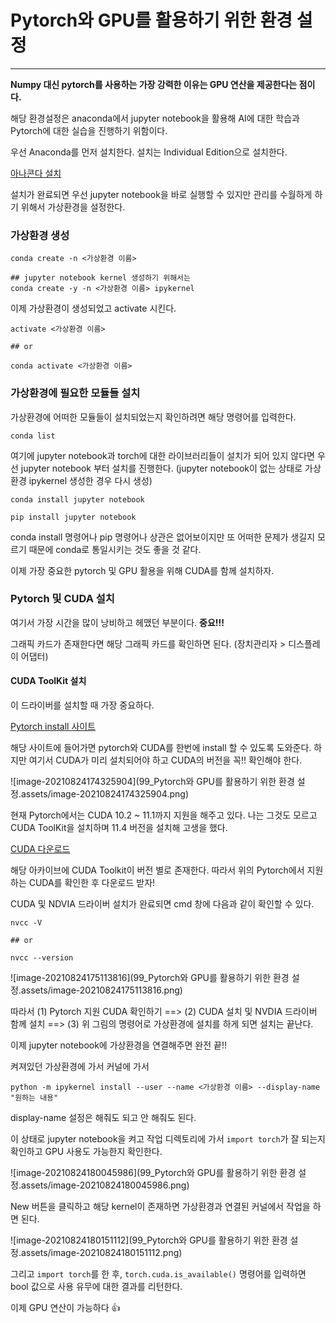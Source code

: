 # Pytorch와 GPU를 활용하기 위한 환경 설정

---

**Numpy 대신 pytorch를 사용하는 가장 강력한 이유는 GPU 연산을 제공한다는 점이다.**

해당 환경설정은 anaconda에서 jupyter notebook을 활용해 AI에 대한 학습과 Pytorch에 대한 실습을 진행하기 위함이다.

우선 Anaconda를 먼저 설치한다. 설치는 Individual Edition으로 설치한다.

[아나콘다 설치](https://www.anaconda.com/products/individual)

설치가 완료되면 우선 jupyter notebook을 바로 실행할 수 있지만 관리를 수월하게 하기 위해서 가상환경을 설정한다.

### 가상환경 생성

```shell
conda create -n <가상환경 이름>

## jupyter notebook kernel 생성하기 위해서는
conda create -y -n <가상환경 이름> ipykernel
```

이제 가상환경이 생성되었고 activate 시킨다.

```shell
activate <가상환경 이름>

## or

conda activate <가상환경 이름>
```



### 가상환경에 필요한 모듈들 설치

가상환경에 어떠한 모듈들이 설치되었는지 확인하려면 해당 명령어를 입력한다.

```shell
conda list
```

여기에 jupyter notebook과 torch에 대한 라이브러리들이 설치가 되어 있지 않다면 우선 jupyter notebook 부터 설치를 진행한다. (jupyter notebook이 없는 상태로 가상환경 ipykernel 생성한 경우 다시 생성)

```shell
conda install jupyter notebook

pip install jupyter notebook
```

conda install 명령어나 pip 명령어나 상관은 없어보이지만 또 어떠한 문제가 생길지 모르기 때문에 conda로 통일시키는 것도 좋을 것 같다.

이제 가장 중요한 pytorch 및 GPU 활용을 위해 CUDA를 함께 설치하자.



### Pytorch 및 CUDA 설치

여기서 가장 시간을 많이 낭비하고 헤맸던 부분이다. **중요!!!**

 그래픽 카드가 존재한다면 해당 그래픽 카드를 확인하면 된다. (장치관리자 > 디스플레이 어댑터)

#### CUDA ToolKit 설치

이 드라이버를 설치할 때 가장 중요하다.

[Pytorch install 사이트](https://pytorch.org/get-started/locally/)

해당 사이트에 들어가면 pytorch와  CUDA를 한번에 install 할 수 있도록 도와준다. 하지만 여기서 CUDA가 미리 설치되어야 하고 CUDA의 버전을 꼭!! 확인해야 한다.

![image-20210824174325904](99_Pytorch와 GPU를 활용하기 위한 환경 설정.assets/image-20210824174325904.png)

현재 Pytorch에서는 CUDA 10.2 ~ 11.1까지 지원을 해주고 있다. 나는 그것도 모르고 CUDA ToolKit을 설치하며 11.4 버전을 설치해 고생을 했다.

[CUDA 다운로드](https://developer.nvidia.com/cuda-toolkit-archive)

해당 아카이브에 CUDA Toolkit이 버전 별로 존재한다. 따라서 위의 Pytorch에서 지원하는 CUDA를 확인한 후 다운로드 받자!

CUDA 및 NDVIA 드라이버 설치가 완료되면 cmd 창에 다음과 같이 확인할 수 있다.

```shell
nvcc -V

## or

nvcc --version
```

![image-20210824175113816](99_Pytorch와 GPU를 활용하기 위한 환경 설정.assets/image-20210824175113816.png)

따라서 (1) Pytorch 지원 CUDA 확인하기 ==> (2) CUDA 설치 및 NVDIA 드라이버 함께 설치 ==> (3) 위 그림의 명령어로 가상환경에 설치를 하게 되면 설치는 끝난다.

이제 jupyter notebook에 가상환경을 연결해주면 완전 끝!!

켜져있던 가상환경에 가서 커널에 가서

```shell
python -m ipykernel install --user --name <가상환경 이름> --display-name "원하는 내용"
```

display-name 설정은 해줘도 되고 안 해줘도 된다.

이 상태로 jupyter notebook을 켜고 작업 디렉토리에 가서 `import torch`가 잘 되는지 확인하고 GPU 사용도 가능한지 확인한다.

![image-20210824180045986](99_Pytorch와 GPU를 활용하기 위한 환경 설정.assets/image-20210824180045986.png)

New 버튼을 클릭하고 해당 kernel이 존재하면 가상환경과 연결된 커널에서 작업을 하면 된다.

![image-20210824180151112](99_Pytorch와 GPU를 활용하기 위한 환경 설정.assets/image-20210824180151112.png)

그리고 `import torch`를 한 후, `torch.cuda.is_available()` 명령어를 입력하면 bool 값으로 사용 유무에 대한 결과를 리턴한다.

이제 GPU 연산이 가능하다 👍

